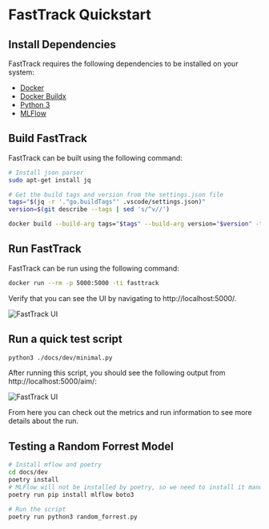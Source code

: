 # FastTrack Quickstart

## Install Dependencies

FastTrack requires the following dependencies to be installed on your system:

- [Docker](https://docs.docker.com/get-docker/)
- [Docker Buildx](https://docs.docker.com/buildx/working-with-buildx/)
- [Python 3](https://www.python.org/downloads/)
- [MLFlow](https://mlflow.org/docs/latest/index.html)

## Build FastTrack

FastTrack can be built using the following command:

```bash
# Install json parser
sudo apt-get install jq

# Get the build tags and version from the settings.json file
tags="$(jq -r '."go.buildTags"' .vscode/settings.json)"
version=$(git describe --tags | sed 's/^v//')

docker build --build-arg tags="$tags" --build-arg version="$version" -t fasttrack .
```

## Run FastTrack

FastTrack can be run using the following command:

```bash
docker run --rm -p 5000:5000 -ti fasttrack
```

Verify that you can see the UI by navigating to http://localhost:5000/.

![FastTrack UI](https://files.mcaq.me/57b05.jpg)


## Run a quick test script

```bash
python3 ./docs/dev/minimal.py
```

After running this script, you should see the following output from http://localhost:5000/aim/:

![FastTrack UI](https://files.mcaq.me/43x5j.jpg)

From here you can check out the metrics and run information to see more details about the run.

## Testing a Random Forrest Model

```bash
# Install mflow and poetry
cd docs/dev
poetry install
# MLFlow will not be installed by poetry, so we need to install it manually
poetry run pip install mlflow boto3

# Run the script
poetry run python3 random_forrest.py
```

